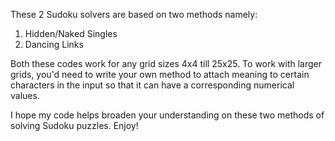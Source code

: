 These 2 Sudoku solvers are based on two methods namely:
1) Hidden/Naked Singles
2) Dancing Links

Both these codes work for any grid sizes 4x4 till 25x25. To work with larger grids, you'd need to write your own method to attach meaning to certain characters in the input so that it can have a corresponding numerical values.

I hope my code helps broaden your understanding on these two methods of solving Sudoku puzzles. Enjoy!
